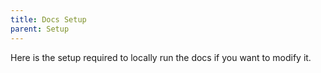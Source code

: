 ```yaml
---
title: Docs Setup
parent: Setup
---
```


Here is the setup required to locally run the docs if you want to modify it.